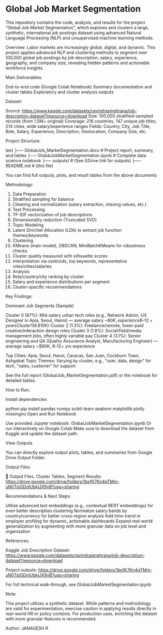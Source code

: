 # Global Job Market Segmentation

This repository contains the code, analysis, and results for the project "Global Job Market Segmentation", which explores and clusters a large, synthetic, international job postings dataset using advanced Natural Language Processing (NLP) and unsupervised machine learning methods.

Overview:
Labor markets are increasingly global, digital, and dynamic. This project applies advanced NLP and clustering methods to segment over 100,000 global job postings by job description, salary, experience, geography, and company size, revealing hidden patterns and actionable workforce insights.

Main Deliverables:

End-to-end code (Google Colab Notebook)
Summary documentation and cluster tables
Exploratory and cluster analysis outputs

Dataset:

Source: https://www.kaggle.com/datasets/ravindrasinghrana/job-description-dataset?resource=download
Size: 100,000 stratified-sampled records (from 1.5M+ original)
Coverage: 216 countries, 147 unique job titles, 214 cities, wide salary/experience ranges
Fields: Country, City, Job Title, Role, Salary, Experience, Description, Geolocation, Company Size, etc.

Project Structure:

text
├── GlobalJob_MarketSegmentation.docx    # Project report, summary, and tables
├── GlobalJobMarketSegmentation.ipynb    # Complete data science notebook
├── outputs/                             # (See GDrive link for outputs)
├── README.md                            # (this file)

You can find full outputs, plots, and result tables from the above documents

Methodology:

1. Data Preparation
2. Stratified sampling for balance
3. Cleaning and normalization (salary extraction, missing values, etc.)
4. Text Processing
5. TF-IDF vectorization of job descriptions
6. Dimensionality reduction (Truncated SVD)
7. Topic Modeling
8. Latent Dirichlet Allocation (LDA) to extract job function themes/keywords
9. Clustering
10. KMeans (main model), DBSCAN, MiniBatchKMeans for robustness checks
11. Cluster quality measured with silhouette scores
12. Interpretation via centroids, top keywords, representative roles/cities/salaries
13. Analysis
14. Role/country/city ranking by cluster
15. Salary and experience distributions per segment
16. Cluster-specific recommendations

Key Findings:

Dominant Job Segments (Sample)

Cluster 0 (87%): Mid-salary urban tech roles (e.g., Network Admin, UX Designer in Apia, Seoul, Hanoi) — average salary ~$80K, experience 8–12+ years
Cluster 1 (6.8%): Entry-level support/HR for smaller companies (Customer Success, Sales) — lower salary (<$15K)
Cluster 2 (1.3%): Freelance/remote, lower-paid creative/interaction design roles
Cluster 3 (1.8%): Social/field/media management jobs, often highly variable pay
Cluster 4 (3.1%): Senior engineering and QA (Quality Assurance Analyst, Manufacturing Engineer) — average salary ~$90K, 8–12+ yrs experience

Top Cities: Apia, Seoul, Hanoi, Caracas, San Juan, Cockburn Town, Ashgabat
Topic Themes: Varying by cluster; e.g., "user, data, design" for tech, "sales, customer" for support

See the full report (GlobalJob_MarketSegmentation.pdf) or the notebook for detailed tables.

How to Run:

Install dependencies

python
pip install pandas numpy scikit-learn seaborn matplotlib plotly missingno
Open and Run Notebook

Use provided Jupyter notebook: GlobalJobMarketSegmentation.ipynb
Or run interactively on Google Colab
Make sure to download the dataset from Kaggle and update the dataset path.

View Outputs

You can directly explore output plots, tables, and summaries from Google Drive Output Folder.

Output Files:

📂 Output Files, Cluster Tables, Segment Results: https://drive.google.com/drive/folders/1bxfK7Kn4qTMm-uN0TstGDnIUbklJX9vB?usp=sharing

Recommendations & Next Steps:

Utilize advanced text embeddings (e.g., contextual BERT embeddings) for even better description clustering
Normalize salary bands by country/currency for better cross-region analysis
Add time-trend or employer profiling for dynamic, actionable dashboards
Expand real-world generalization by augmenting with more granular data on job level and organization

References:

Kaggle Job Description Dataset: https://www.kaggle.com/datasets/ravindrasinghrana/job-description-dataset?resource=download

Project outputs: https://drive.google.com/drive/folders/1bxfK7Kn4qTMm-uN0TstGDnIUbklJX9vB?usp=sharing

For full technical walk-through, see GlobalJobMarketSegmentation.ipynb

Note:

This project utilizes a synthetic dataset. While patterns and methodology are valid for experimentation, exercise caution in applying results directly in real-world HR or policy contexts. For production uses, enriching the dataset with more granular features is recommended.

Author: JANAGESH R
